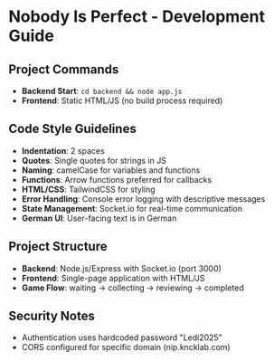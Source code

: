 # Nobody Is Perfect - Development Guide

## Project Commands
- **Backend Start**: `cd backend && node app.js`
- **Frontend**: Static HTML/JS (no build process required)

## Code Style Guidelines
- **Indentation**: 2 spaces
- **Quotes**: Single quotes for strings in JS
- **Naming**: camelCase for variables and functions
- **Functions**: Arrow functions preferred for callbacks
- **HTML/CSS**: TailwindCSS for styling
- **Error Handling**: Console error logging with descriptive messages
- **State Management**: Socket.io for real-time communication
- **German UI**: User-facing text is in German

## Project Structure
- **Backend**: Node.js/Express with Socket.io (port 3000)
- **Frontend**: Single-page application with HTML/JS
- **Game Flow**: waiting → collecting → reviewing → completed

## Security Notes
- Authentication uses hardcoded password "Ledi2025"
- CORS configured for specific domain (nip.kncklab.com)